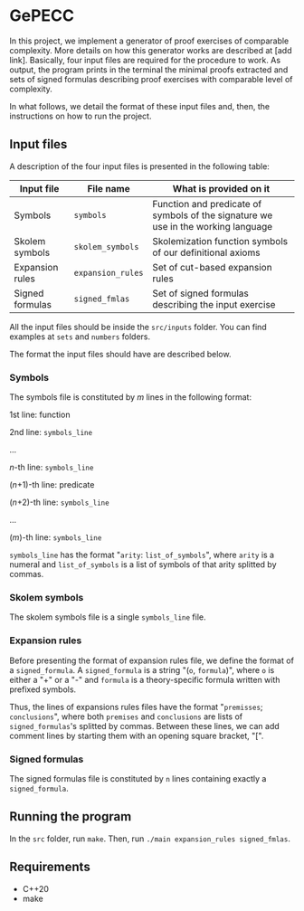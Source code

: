# GePECC

In this project, we implement a generator of proof exercises of comparable complexity. More details on how this generator works are described at [add link]. Basically, four input files are required for the procedure to work. As output, the program prints in the terminal the minimal proofs extracted and sets of signed formulas describing proof exercises with comparable level of complexity.

In what follows, we detail the format of these input files and, then, the instructions on how to run the project.

## Input files

A description of the four input files is presented in the following table:

| Input file | File name | What is provided on it
|--|--|--|
| Symbols | `symbols` | Function and predicate of symbols of the signature we use in the working language |
| Skolem symbols | `skolem_symbols` | Skolemization function symbols of our definitional axioms |
| Expansion rules | `expansion_rules` | Set of cut-based expansion rules |
| Signed formulas | `signed_fmlas` | Set of signed formulas describing the input exercise |

All the input files should be inside the `src/inputs` folder. You can find examples at `sets` and `numbers` folders.

The format the input files should have are described below.


### Symbols

The symbols file is constituted by _m_ lines in the following format: 

1st line: function

2nd line: `symbols_line`

...

_n_-th line: `symbols_line`

(_n_+1)-th line: predicate

(_n_+2)-th line: `symbols_line`

...

(_m_)-th line: `symbols_line`
 
`symbols_line` has the format "`arity`: `list_of_symbols`", where `arity` is a numeral and `list_of_symbols` is a list of symbols of that arity splitted by commas.

### Skolem symbols

The skolem symbols file is a single `symbols_line` file.

### Expansion rules

Before presenting the format of expansion rules file, we define the format of a `signed_formula`. A `signed_formula` is a string "(`o`, `formula`)", where `o` is either a "+" or a "-" and `formula` is a theory-specific formula written with prefixed symbols.

Thus, the lines of expansions rules files have the format "`premisses`; `conclusions`", where both `premises` and `conclusions` are lists of `signed_formulas`'s splitted by commas. Between these lines, we can add comment lines by starting them with an opening square bracket, "[".  

### Signed formulas

The signed formulas file is constituted by `n` lines containing exactly a `signed_formula`.

## Running the program

In the `src` folder, run `make`. Then, run `./main expansion_rules signed_fmlas`.

## Requirements

- C++20
- make